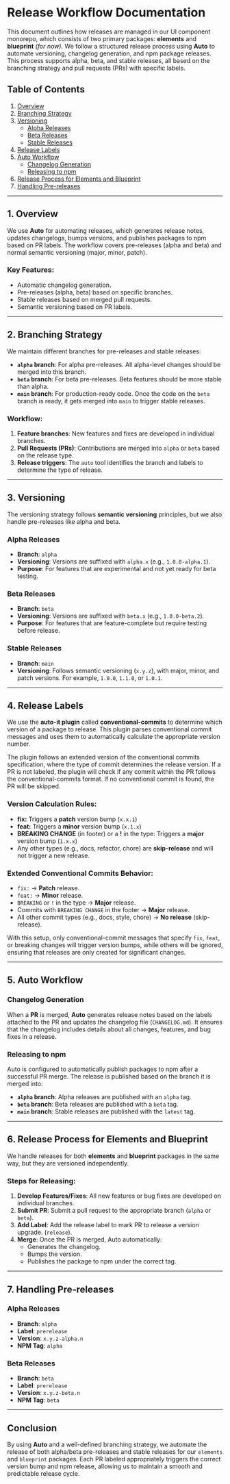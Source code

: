 # Release Workflow Documentation

This document outlines how releases are managed in our UI component monorepo, which consists of two primary packages: **elements** and **blueprint** _(for now)_. We follow a structured release process using **Auto** to automate versioning, changelog generation, and npm package releases. This process supports alpha, beta, and stable releases, all based on the branching strategy and pull requests (PRs) with specific labels.

## Table of Contents

1. [Overview](#overview)
2. [Branching Strategy](#branching-strategy)
3. [Versioning](#versioning)
   - [Alpha Releases](#alpha-releases)
   - [Beta Releases](#beta-releases)
   - [Stable Releases](#stable-releases)
4. [Release Labels](#release-labels)
5. [Auto Workflow](#auto-workflow)
   - [Changelog Generation](#changelog-generation)
   - [Releasing to npm](#releasing-to-npm)
6. [Release Process for Elements and Blueprint](#release-process-for-elements-and-blueprint)
7. [Handling Pre-releases](#handling-pre-releases)

---

## 1. Overview

We use **Auto** for automating releases, which generates release notes, updates changelogs, bumps versions, and publishes packages to npm based on PR labels. The workflow covers pre-releases (alpha and beta) and normal semantic versioning (major, minor, patch).

### Key Features:

- Automatic changelog generation.
- Pre-releases (alpha, beta) based on specific branches.
- Stable releases based on merged pull requests.
- Semantic versioning based on PR labels.

---

## 2. Branching Strategy

We maintain different branches for pre-releases and stable releases:

- **`alpha` branch**: For alpha pre-releases. All alpha-level changes should be merged into this branch.
- **`beta` branch**: For beta pre-releases. Beta features should be more stable than alpha.
- **`main` branch**: For production-ready code. Once the code on the `beta` branch is ready, it gets merged into `main` to trigger stable releases.

### Workflow:

1. **Feature branches**: New features and fixes are developed in individual branches.
2. **Pull Requests (PRs)**: Contributions are merged into `alpha` or `beta` based on the release type.
3. **Release triggers**: The `auto` tool identifies the branch and labels to determine the type of release.

---

## 3. Versioning

The versioning strategy follows **semantic versioning** principles, but we also handle pre-releases like alpha and beta.

### Alpha Releases

- **Branch**: `alpha`
- **Versioning**: Versions are suffixed with `alpha.x` (e.g., `1.0.0-alpha.1`).
- **Purpose**: For features that are experimental and not yet ready for beta testing.

### Beta Releases

- **Branch**: `beta`
- **Versioning**: Versions are suffixed with `beta.x` (e.g., `1.0.0-beta.2`).
- **Purpose**: For features that are feature-complete but require testing before release.

### Stable Releases

- **Branch**: `main`
- **Versioning**: Follows semantic versioning (`x.y.z`), with major, minor, and patch versions. For example, `1.0.0`, `1.1.0`, or `1.0.1`.

---

## 4. Release Labels

We use the **auto-it plugin** called **conventional-commits** to determine which version of a package to release. This plugin parses conventional commit messages and uses them to automatically calculate the appropriate version number.

The plugin follows an extended version of the conventional commits specification, where the type of commit determines the release version. If a PR is not labeled, the plugin will check if any commit within the PR follows the conventional-commits format. If no conventional commit is found, the PR will be skipped.

### Version Calculation Rules:

- **fix:** Triggers a **patch** version bump (`x.x.1`)
- **feat:** Triggers a **minor** version bump (`x.1.x`)
- **BREAKING CHANGE** (in footer) or a **!** in the type: Triggers a **major** version bump (`1.x.x`)
- Any other types (e.g., docs, refactor, chore) are **skip-release** and will not trigger a new release.

### Extended Conventional Commits Behavior:

- `fix:` → **Patch** release.
- `feat:` → **Minor** release.
- `BREAKING` or `!` in the type → **Major** release.
- Commits with `BREAKING CHANGE` in the footer → **Major** release.
- All other commit types (e.g., docs, style, chore) → **No release** (skip-release).

With this setup, only conventional-commit messages that specify `fix`, `feat`, or breaking changes will trigger version bumps, while others will be ignored, ensuring that releases are only created for significant changes.

---

## 5. Auto Workflow

### Changelog Generation

When a **PR** is merged, **Auto** generates release notes based on the labels attached to the PR and updates the changelog file (`CHANGELOG.md`). It ensures that the changelog includes details about all changes, features, and bug fixes in a release.

### Releasing to npm

Auto is configured to automatically publish packages to npm after a successful PR merge. The release is published based on the branch it is merged into:

- **`alpha` branch**: Alpha releases are published with an `alpha` tag.
- **`beta` branch**: Beta releases are published with a `beta` tag.
- **`main` branch**: Stable releases are published with the `latest` tag.

---

## 6. Release Process for Elements and Blueprint

We handle releases for both **elements** and **blueprint** packages in the same way, but they are versioned independently.

### Steps for Releasing:

1. **Develop Features/Fixes**: All new features or bug fixes are developed on individual branches.
2. **Submit PR**: Submit a pull request to the appropriate branch (`alpha` or `beta`).
3. **Add Label**: Add the release label to mark PR to release a version upgrade. (`release`).
4. **Merge**: Once the PR is merged, Auto automatically:
   - Generates the changelog.
   - Bumps the version.
   - Publishes the package to npm under the correct tag.

---

## 7. Handling Pre-releases

### Alpha Releases

- **Branch**: `alpha`
- **Label**: `prerelease`
- **Version**: `x.y.z-alpha.n`
- **NPM Tag**: `alpha`

### Beta Releases

- **Branch**: `beta`
- **Label**: `prerelease`
- **Version**: `x.y.z-beta.n`
- **NPM Tag**: `beta`

---

## Conclusion

By using **Auto** and a well-defined branching strategy, we automate the release of both alpha/beta pre-releases and stable releases for our `elements` and `blueprint` packages. Each PR labeled appropriately triggers the correct version bump and npm release, allowing us to maintain a smooth and predictable release cycle.
